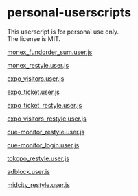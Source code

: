 # personal-userscripts

This userscript is for personal use only.  
The license is MIT.

[monex_fundorder_sum.user.js](https://raw.githubusercontent.com/hachiman-oct/personal-userscripts/main/monex/monex_fundorder_sum.user.js)

[monex_restyle.user.js](https://raw.githubusercontent.com/hachiman-oct/personal-userscripts/main/monex/monex_restyle.user.js)

[expo_visitors.user.js](https://raw.githubusercontent.com/hachiman-oct/personal-userscripts/main/expo/expo_visitors.user.js)

[expo_ticket.user.js](https://raw.githubusercontent.com/hachiman-oct/personal-userscripts/main/expo/expo_ticket.user.js)

[expo_ticket_restyle.user.js](https://raw.githubusercontent.com/hachiman-oct/personal-userscripts/main/expo/expo_ticket_restyle.user.js)

[expo_visitors_restyle.user.js](https://raw.githubusercontent.com/hachiman-oct/personal-userscripts/main/expo/expo_visitors_restyle.user.js)

[cue-monitor_restyle.user.js](https://raw.githubusercontent.com/hachiman-oct/personal-userscripts/main/cue-monitor/cue-monitor_restyle.user.js)

[cue-monitor_login.user.js](https://raw.githubusercontent.com/hachiman-oct/personal-userscripts/main/cue-monitor/cue-monitor_login.user.js)

[tokopo_restyle.user.js](https://raw.githubusercontent.com/hachiman-oct/personal-userscripts/main/restyle/tokopo_restyle.user.js)

[adblock.user.js](https://raw.githubusercontent.com/hachiman-oct/personal-userscripts/main/adblock/adblock.user.js)

[midcity_restyle.user.js](https://raw.githubusercontent.com/hachiman-oct/personal-userscripts/main/restyle/midcity_restyle.user.js)